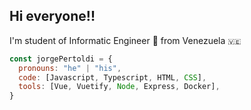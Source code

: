 ## Hi everyone!!



I'm student of Informatic Engineer  🚀  from Venezuela `🇻🇪`
```Javascript
const jorgePertoldi = {
  pronouns: "he" | "his",
  code: [Javascript, Typescript, HTML, CSS],
  tools: [Vue, Vuetify, Node, Express, Docker],
}
```

<!--
**Tintin-blip/Tintin-blip** is a ✨ _special_ ✨ repository because its `README.md` (this file) appears on your GitHub profile.

Here are some ideas to get you started:

- 🔭 I’m currently working on ...
- 🌱 I’m currently learning ...
- 👯 I’m looking to collaborate on ...
- 🤔 I’m looking for help with ...
- 💬 Ask me about ...
- 📫 How to reach me: ...
- 😄 Pronouns: ...
- ⚡ Fun fact: ...
-->
